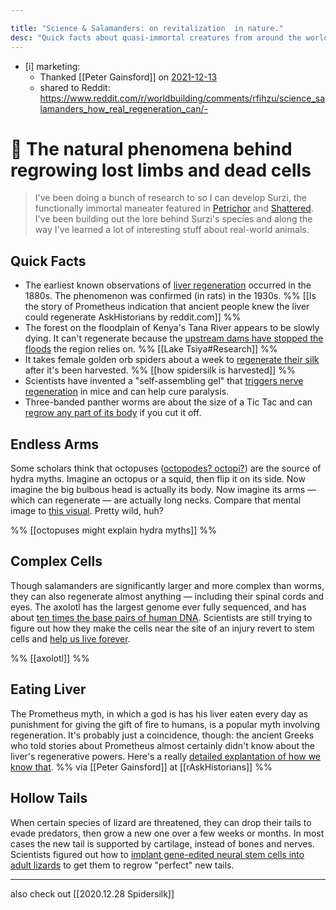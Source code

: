 ```yaml
---

title: "Science & Salamanders: on revitalization  in nature."
desc: "Quick facts about quasi-immortal creatures from around the world. From exciting experiments to mythological monsters."
---
```


- [i] marketing: 
  - Thanked [[Peter Gainsford]] on [2021-12-13](https://twitter.com/EleanorKonik/status/1470422830840004611)
  - shared to Reddit: https://www.reddit.com/r/worldbuilding/comments/rfihzu/science_salamanders_how_real_regeneration_can/-

# 📗 The natural phenomena behind regrowing lost limbs and dead cells

> I've been doing a bunch of research to so I can develop Surzi, the functionally immortal maneater featured in [Petrichor](https://newsletter.eleanorkonik.com/petrichor) and [Shattered](https://newsletter.eleanorkonik.com/shattered). I've been building out the lore behind Surzi's species and along the way I've learned a lot of interesting stuff about real-world animals. 

## Quick Facts
 
* The earliest known observations of [liver regeneration](https://reddit.com/r/AskHistorians/comments/qratux/is_the_story_of_prometheus_indication_that/hk64r68) occurred in the 1880s. The phenomenon was confirmed (in rats) in the 1930s. %% [[Is the story of Prometheus indication that ancient people knew the liver could regenerate  AskHistorians by reddit.com]] %%
* The forest on the floodplain of Kenya's Tana River appears to be slowly dying. It can't regenerate because the [upstream dams have stopped the floods](https://archive.internationalrivers.org/hydrological-effects-of-dams) the region relies on. %% [[Lake Tsiya#Research]] %%
* It takes female golden orb spiders about a week to [regenerate their silk](https://www.wired.com/2009/09/spider-silk/) after it's been harvested. %% [[how spidersilk is harvested]] %%
* Scientists have invented a "self-assembling gel" that [triggers nerve regeneration](https://www.newscientist.com/article/2297272-paralysed-mice-walk-again-after-gel-is-injected-into-spinal-cord/) in mice and can help cure paralysis. 
* Three-banded panther worms are about the size of a Tic Tac and can [regrow any part of its body](https://neurosciencenews.com/regeneration-transgenic-worms-19612/) if you cut it off.

## Endless Arms

Some scholars think that octopuses ([octopodes? octopi?](https://www.merriam-webster.com/words-at-play/the-many-plurals-of-octopus-octopi-octopuses-octopodes)) are the source of hydra myths. Imagine an octopus or a squid, then flip it on its side. Now imagine the big bulbous head is actually its body. Now imagine its arms — which can regenerate — are actually long necks. Compare that mental image to [this visual](https://www.smithsonianmag.com/science-nature/five-real-sea-monsters-brought-life-early-naturalists-180953155/). Pretty wild, huh?

%% [[octopuses might explain hydra myths]] %%

## Complex Cells

Though salamanders are significantly larger and more complex than worms, they can also regenerate almost anything — including their spinal cords and eyes. The axolotl has the largest genome ever fully sequenced, and has about [ten times the base pairs of human DNA](https://www.smithsonianmag.com/science-nature/complete-axolotl-genome-could-reveal-secret-regenerating-tissues-180971335/).  Scientists are still trying to figure out how they make the cells near the site of an injury revert to stem cells and [help us live forever](https://astralcodexten.substack.com/p/book-review-lifespan).

%% [[axolotl]] %%

## Eating Liver

The Prometheus myth, in which a god is has his liver eaten every day as punishment for giving the gift of fire to humans, is a popular myth involving regeneration. It's probably just a coincidence, though: the ancient Greeks who told stories about Prometheus almost certainly didn't know about the liver's regenerative powers. Here's a really [detailed explantation of how we know that](https://kiwihellenist.blogspot.com/2020/11/prometheus.html). %% via [[Peter Gainsford]] at [[rAskHistorians]] %%

## Hollow Tails

When certain species of lizard are threatened, they can drop their tails to evade predators, then grow a new one over a few weeks or months. In most cases the new tail is supported by cartilage, instead of bones and nerves. Scientists figured out how to [implant gene-edited neural stem cells into adult lizards](https://newatlas.com/biology/crispr-stem-cell-therapy-lizards-regeneration) to get them to regrow "perfect" new tails. 

* * * 

also check out [[2020.12.28 Spidersilk]]
